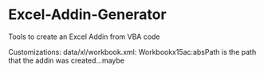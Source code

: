 # Excel-Addin-Generator
Tools to create an Excel Addin from VBA code

Customizations:
data/xl/workbook.xml: Workbookx15ac:absPath is the path that the addin was created...maybe
